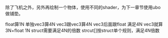 ﻿除了飞机之外，另外再绘制一个物体，使用不同的shader，为下一章节使用ubo做铺垫。

float算1N
单独vec3算4N
vec3跟vec3算4N
vec3后面跟float 满足4N vec3就算3N+float 1N
struct需要满足4N的倍数
strcut[]按struct单个规则，满足4N倍数